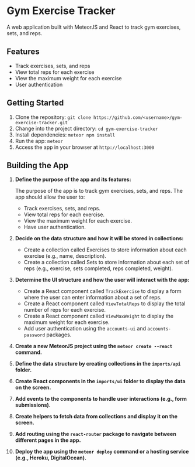 # Gym Exercise Tracker

A web application built with MeteorJS and React to track gym exercises, sets, and reps.

## Features
- Track exercises, sets, and reps
- View total reps for each exercise
- View the maximum weight for each exercise
- User authentication

## Getting Started
1. Clone the repository: `git clone https://github.com/<username>/gym-exercise-tracker.git`
2. Change into the project directory: `cd gym-exercise-tracker`
3. Install dependencies: `meteor npm install`
4. Run the app: `meteor`
5. Access the app in your browser at `http://localhost:3000`

## Building the App
1. **Define the purpose of the app and its features:**

   The purpose of the app is to track gym exercises, sets, and reps. The app should allow the user to:
   - Track exercises, sets, and reps.
   - View total reps for each exercise.
   - View the maximum weight for each exercise.
   - Have user authentication.

2. **Decide on the data structure and how it will be stored in collections:**

   - Create a collection called Exercises to store information about each exercise (e.g., name, description).
   - Create a collection called Sets to store information about each set of reps (e.g., exercise, sets completed, reps completed, weight).

3. **Determine the UI structure and how the user will interact with the app:**

   - Create a React component called `TrackExercise` to display a form where the user can enter information about a set of reps.
   - Create a React component called `ViewTotalReps` to display the total number of reps for each exercise.
   - Create a React component called `ViewMaxWeight` to display the maximum weight for each exercise.
   - Add user authentication using the `accounts-ui` and `accounts-password` packages.

4. **Create a new MeteorJS project using the `meteor create --react` command.**

5. **Define the data structure by creating collections in the `imports/api` folder.**

6. **Create React components in the `imports/ui` folder to display the data on the screen.**

7. **Add events to the components to handle user interactions (e.g., form submissions).**

8. **Create helpers to fetch data from collections and display it on the screen.**

9. **Add routing using the `react-router` package to navigate between different pages in the app.**

10. **Deploy the app using the `meteor deploy` command or a hosting service (e.g., Heroku, DigitalOcean).**

